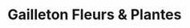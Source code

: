 ---
title: "Gailleton Fleurs & Plantes"
url: /grezieu-la-varenne/gailleton-fleurs-et-plantes/
shop: fleuriste
---